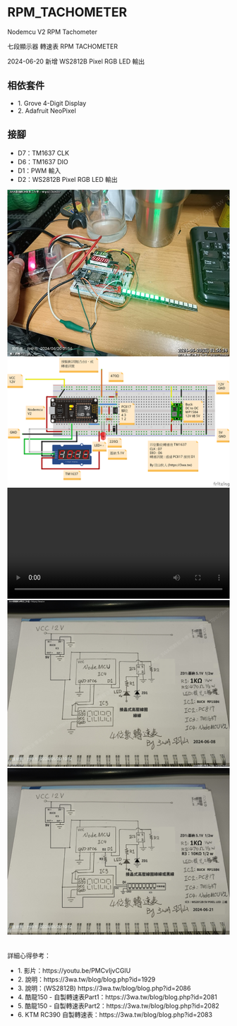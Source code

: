 # RPM_TACHOMETER
Nodemcu V2 RPM Tachometer

七段顯示器 轉速表 RPM TACHOMETER

2024-06-20
新增 WS2812B Pixel RGB LED 輸出

<h2>相依套件</h2>
<ul>
  <li>1. Grove 4-Digit Display</li>
  <li>2. Adafruit NeoPixel</li>
</ul>

<h2>接腳</h2>
<ul>
  <li>D7：TM1637 CLK</li>
  <li>D6：TM1637 DIO</li>
  <li>D1：PWM 輸入</li>
  <li>D2：WS2812B Pixel RGB LED 輸出</li>
</ul>
<img src="screenshot/PIXEL2.jpg">
<br>
<img src="screenshot/RPM_TACHOMETER_v2.png">
<br>
<video autoplay loop style="width:100%; height: auto;">
  <source src="screenshot/PIXEL.mp4" type="video/mp4" />
</video>  
<br>
<img src="screenshot/s2.jpg">
<br>
<img src="screenshot/RPM_TACHOMETER_PIXEL.png">
<br>
<br>
<br>
詳細心得參考：
<ul>
  <li>1. 影片：https://youtu.be/PMCvIjvCGIU</li>
  <li>2. 說明：https://3wa.tw/blog/blog.php?id=1929</li>
  <li>3. 說明：(WS2812B) https://3wa.tw/blog/blog.php?id=2086</li>
  <li>4. 酷龍150 - 自製轉速表Part1：https://3wa.tw/blog/blog.php?id=2081</li>
  <li>5. 酷龍150 - 自製轉速表Part2：https://3wa.tw/blog/blog.php?id=2082</li>
  <li>6. KTM RC390 自製轉速表：https://3wa.tw/blog/blog.php?id=2083</li>
</ul>  

